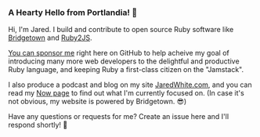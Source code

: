 ### A Hearty Hello from Portlandia! 🌲

Hi, I'm Jared. I build and contribute to open source Ruby software like [Bridgetown](https://github.com/bridgetownrb/bridgetown) and [Ruby2JS](https://github.com/rubys/ruby2js).

[You can sponsor me](https://github.com/sponsors/jaredcwhite) right here on GitHub to help acheive my goal of introducing many more web developers to the delightful and productive Ruby language, and keeping Ruby a first-class citizen on the "Jamstack".

I also produce a podcast and blog on my site [JaredWhite.com](https://jaredwhite.com), and you can read my [Now page](https://jaredwhite.com/now) to find out what I'm currently focused on. (In case it's not obvious, my website is powered by Bridgetown. :sunglasses:)

Have any questions or requests for me? Create an issue here and I'll respond shortly! :wave:
